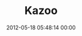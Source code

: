 ---
title: "Kazoo"
date: 2012-05-18 05:48:14 00:00
permalink: /kazu1205
twitter: ""
likes: [175,176,263,134,39,527,277,548,535,515,595,582,555,605,398,73]
id: 217
gravatar: "http://www.gravatar.com/avatar/60d0a0b3c2ab42eff733d2ee2017e3f2"
---